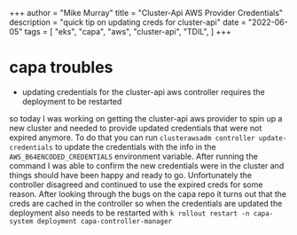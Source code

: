 +++
author = "Mike Murray"
title = "Cluster-Api AWS Provider Credentials"
description = "quick tip on updating creds for cluster-api"
date = "2022-06-05"
tags = [
    "eks",
    "capa",
    "aws",
    "cluster-api",
    "TDIL",
]
+++
# capa troubles

- updating credentials for the cluster-api aws controller requires the deployment to be restarted


so today I was working on getting the cluster-api aws provider to spin up a new cluster and needed to provide updated credentials that were not expired anymore. To do that you can run `clusterawsadm controller update-credentials` to update the credentials with the info in the `AWS_B64ENCODED_CREDENTIALS` environment variable. After running the command I was able to confirm the new credentials were in the cluster and things should have been happy and ready to go. Unfortunately the controller disagreed and continued to use the expired creds for some reason. After looking through the bugs on the capa repo it turns out that the creds are cached in the controller so when the credentials are updated the deployment also needs to be restarted with `k rollout restart -n capa-system deployment capa-controller-manager`
